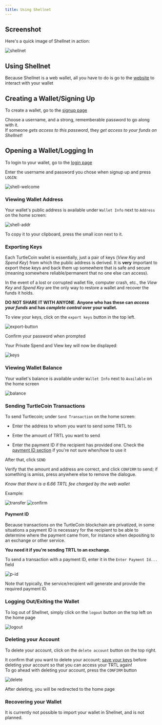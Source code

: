 ```yaml
---
title: Using Shellnet
---
```


## Screenshot

Here's a quick image of Shellnet in action:

![shellnet](../../assets/shell-ss.png)

## Using Shellnet

Because Shellnet is a web wallet, all you have to do is go to the [website](https://shellnet.pw) to interact with your wallet

## Creating a Wallet/Signing Up

To create a wallet, go to the [signup page](https://shellnet.pw/signup)  

Choose a username, and a strong, rememberable password to go along with it.  
If someone *gets access to this password*, they *get access to your funds on Shellnet*!  

## Opening a Wallet/Logging In

To login to your wallet, go to the [login page](https://shellnet.pw/login)

Enter the username and password you chose when signup up and press `LOGIN`: 

![shell-welcome](../../assets/shell-ss.png)

### Viewing Wallet Address

Your wallet's public address is available under `Wallet Info` next to `Address` on the home screen:

![shell-addr](../../assets/shell-addr.png)

To copy it to your clipboard, press the small icon next to it.

### Exporting Keys

Each TurtleCoin  wallet is essentially, just a pair of keys (*View Key* and *Spend Key*) from which the public address is derived.
It is **very** important to export these keys and back them up somewhere that is safe and secure (meaning somewhere reliable/permanent that no one else can access).

In the event of a lost or corrupted wallet file, computer crash, etc., the *View Key* and *Spend Key* are the only way to restore a wallet and recover the funds it holds.

**DO NOT SHARE IT WITH ANYONE**. **Anyone who has these can *access your funds* and has *complete control* over your wallet.**

To view your keys, click on the `export keys` button in the top left.

![export-button](../../assets/shell-out-bttn.png)

Confirm your password when prompted

Your Private Spend and View key will now be displayed:

![keys](../../assets/ss-keys.png)

### Viewing Wallet Balance

Your wallet's balance is available under `Wallet Info` next to `Available` on the home screen

![balance](../../assets/shell-balance.png)

### Sending TurtleCoin Transactions

To send Turtlecoin; under `Send Transaction` on the home screen:

- Enter the address to whom you want to send some TRTL to

- Enter the amount of TRTL you want to send

- Enter the payment ID if the recipient has provided one. Check the [payment ID section](#payment-id) if you're not sure when/how to use it

After that, click `SEND`

Verify that the amount and address are correct, and click `CONFIRM` to send; if something is amiss, press anywhere else to remove the dialogue.

*Know that there is a 6.66 TRTL fee charged by the web wallet*

Example:

![transfer](../../assets/ss-transfer.png)
![confirm](../../assets/ss-confirm.png)

#### Payment ID

Because transactions on the TurtleCoin blockchain are privatized, in some situations a payment ID is necessary for the recipient to be able to determine where the payment came from, for instance when depositing to an exchange or other service.

**You need it if you're sending TRTL to an exchange**.

To send a transaction with a payment ID, enter it in the `Enter Payment Id...` field

![p-id](../../assets/ss-pid.png)

Note that typically, the service/recipient will generate and provide the required payment ID.

### Logging Out/Exiting the Wallet

To log out of Shellnet, simply click on the `logout` button on the top left on the home page

![logout](../../assets/ss-logout.png)

### Deleting your Account

To delete your account, click on the `delete account` button on the top right.

It confirm that you want to delete your account; [save your keys](#exporting-keys) before deleting your account so that you can access your TRTL again!  
To go ahead with deleting your account, press the `CONFIRM` button

![delete](../../assets/ss-delete.png)

After deleting, you will be redirected to the home page

### Recovering your Wallet

It is currently not possible to import your wallet in Shellnet, and is not planned.